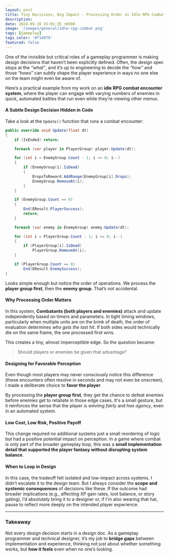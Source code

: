```yaml
---
layout: post
title: Tiny Decisions, Big Impact - Processing Order in Idle RPG Combat
description: 
date: 2024-05-16 15:01:35 +0300
image: '/images/general/idle-rpg-combat.png'
tags: [Gameplay]
tags_color: '#f14979'
featured: false
---
```


One of the invisible but critical roles of a gameplay programmer is making design decisions that haven’t been explicitly defined. Often, the design spec stops at the _“what”_, and it’s up to engineering to decide the _“how”_ and those “hows” can subtly shape the player experience in ways no one else on the team might even be aware of.

Here’s a practical example from my work on an **idle RPG combat encounter system**, where the player can engage with varying numbers of enemies in quick, automated battles that run even while they’re viewing other menus.

#### **A Subtle Design Decision Hidden in Code**

Take a look at the `Update()` function that runs a combat encounter:

```csharp 
public override void Update(float dt)
{
    if (IsEnded) return;

    foreach (var player in PlayerGroup) player.Update(dt);

    for (int i = EnemyGroup.Count - 1; i >= 0; i--)
    {
        if (EnemyGroup[i].IsDead)
        {
            DropsToReward.AddRange(EnemyGroup[i].Drops);
            EnemyGroup.RemoveAt(i);
        }
    }

    if (EnemyGroup.Count == 0)
    {
        End(EResult.PlayerSuccess);
        return;
    }

    foreach (var enemy in EnemyGroup) enemy.Update(dt);

    for (int i = PlayerGroup.Count - 1; i >= 0; i--)
    {
        if (PlayerGroup[i].IsDead)
            PlayerGroup.RemoveAt(i);
    }

    if (PlayerGroup.Count == 0)
        End(EResult.EnemySuccess);
}
```

Looks simple enough but notice the order of operations. We process the **player group first**, then the **enemy group**. That’s not accidental.

#### **Why Processing Order Matters**

In this system, **Combatants (both players and enemies)** attack and update independently based on timers and parameters. In tight timing windows, particularly when multiple units are on the brink of death, the order of evaluation determines _who gets the last hit_. If both sides would technically die on the same frame, the one processed first wins.

This creates a tiny, almost imperceptible edge. So the question became:

> Should players or enemies be given that advantage?

#### **Designing for Favorable Perception**

Even though most players may never consciously notice this difference (these encounters often resolve in seconds and may not even be onscreen), I made a deliberate choice to **favor the player**.

By processing the **player group first**, they get the chance to defeat enemies before enemies get to retaliate in those edge cases. It's a small gesture, but it reinforces the sense that the player is _winning fairly_ and _has agency_, even in an automated system.

#### **Low Cost, Low Risk, Positive Payoff**

This change required no additional systems just a small reordering of logic but had a positive potential impact on perception. In a game where combat is only part of the broader gameplay loop, this was a **small implementation detail that supported the player fantasy without disrupting system balance**.

#### **When to Loop in Design**

In this case, the tradeoff felt isolated and low-impact across systems. I didn’t escalate it to the design team. But I always consider the **scope and systemic consequences** of decisions like these. If the outcome had broader implications (e.g., affecting XP gain rates, loot balance, or story gating), I’d absolutely bring it to a designer or, if I'm also wearing that hat, pause to reflect more deeply on the intended player experience.

---

### **Takeaway**

Not every design decision starts in a design doc. As a gameplay programmer and technical designer, it’s my job to **bridge gaps** between implementation and experience, thinking not just about whether something works, but **how it feels** even when no one’s looking.
